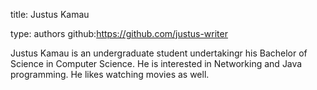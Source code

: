 title: Justus Kamau

type: authors
github:https://github.com/justus-writer


Justus Kamau is an undergraduate student undertakingr his Bachelor of Science in Computer Science. He is interested in Networking and Java programming. He likes watching movies as well.